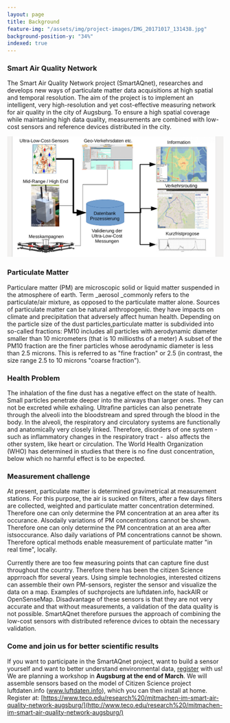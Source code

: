 ```yaml
---
layout: page
title: Background
feature-img: "/assets/img/project-images/IMG_20171017_131438.jpg"
background-position-y: "34%"
indexed: true
---
```


### Smart Air Quality Network

The Smart Air Quality Network project (SmartAQnet), researches and develops new
ways of particulate matter data acquisitions at high spatial and temporal
resolution. The aim of the project is to implement an intelligent, very
high-resolution and yet cost-effective measuring network for air quality in the
city of Augsburg. To ensure a high spatial coverage while maintaining high data
quality, measurements are combined with low-cost sensors and reference devices
distributed in the city.

![dataflow in the SmartAQnet](/assets/img/project-images/Projekt%20SAQN%20Mitmachen_1.png)

### Particulate Matter

Particulare matter (PM) are microscopic solid or liquid matter suspended in the atmosphere of earth. Term _aerosol _commonly refers to the particulate/air mixture, as opposed to the particulate matter alone. Sources of particulate matter can be natural anthropogenic. they have impacts on climate and precipitation that adversely affect human health. Depending on the particle size of the dust particles,particulate matter is subdivided into so-called fractions: PM10 includes all particles with aerodynamic diameter smaller than 10 micrometers (that is 10 milliosths of a meter) A subset of the PM10 fraction are the finer particles whose aerodynamic diameter is less than 2.5 microns. This is referred to as "fine fraction" or 2.5 (in contrast, the size range 2.5 to 10 microns "coarse fraction").

### Health Problem

The inhalation of the fine dust has a negative effect on the state of health. Small particles penetrate deeper into the airways than larger ones. They can not be excreted while exhaling. Ultrafine particles can also penetrate through the alveoli into the bloodstream and spred through the blood in the body. In the alveoli, the respiratory and circulatory systems are functionally and anatomically very closely linked. Therefore, disorders of one system - such as inflammatory changes in the respiratory tract -  also affects the other system, like heart or circulation. The World Health Organization (WHO) has determined in studies that there is no fine dust concentration, below which no harmful effect is to be expected.

### Measurement challenge

At present, particulate matter is determined gravimetrical at measurement stations. For this purpose, the air is sucked on filters, after a few days filters are collected, weighted and particulate matter concentration determined. Therefore one can only determine the PM concentration at an area after its occurance. Alsodaily variations of PM concentrations cannot be shown. Therefore one can only determine the PM concentration at an area after istsoccurance. Also daily variations of PM concentrations cannot be shown. Therefore optical methods enable measurement of particulate matter "in real time", locally.

Currently there are too few measuring points that can capture fine dust throughout the country. Therefore there has been the citizen Science apprroach ffor several years. Using simple technologies, interested citizens can assemble their own PM-sensors, register the sensor and visualize the data on a map. Examples of suchprojects are luftdaten.info, hackAIR or OpenSenseMap. Disadvantage of these sensors is that they are not very accurate and that without measurements, a validation of the data quality is not possible. SmartAQnet therefore pursues the approach of combining the low-cost sensors with distributed reference dvices to obtain the necessary validation.

### Come and join us for better scientific results

If you want to participate in the SmartAQnet project, want to build a sensor yourself and want to better understand environmental data, [register](http://www.lists.kit.edu/sympa/subscribe/feinstaub) with us!
We are planning a workshop in **Augsburg at the end of March**. We will assemble sensors based on the model of Citizen Science project luftdaten.info (www.luftdaten.info), which you can then install at home.
Register at: [https://www.teco.edu/research%20/mitmachen-im-smart-air-quality-network-augsburg/](http://www.teco.edu/research%20/mitmachen-im-smart-air-quality-network-augsburg/)